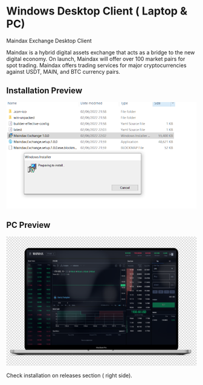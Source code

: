 # Windows Desktop Client ( Laptop & PC)
Maindax Exchange Desktop Client

Maindax is a hybrid digital assets exchange that acts as a bridge to the new digital economy. On launch, Maindax will offer over 100 market pairs for spot trading. Maindax offers trading services for major cryptocurrencies against USDT, MAIN, and BTC currency pairs.

## Installation Preview


![Installation Preview](https://github.com/maindao/desktop/blob/main/install.PNG)

## PC Preview
![Installation Preview](https://github.com/maindao/desktop/blob/main/mock.PNG)

Check installation on releases section ( right side).

